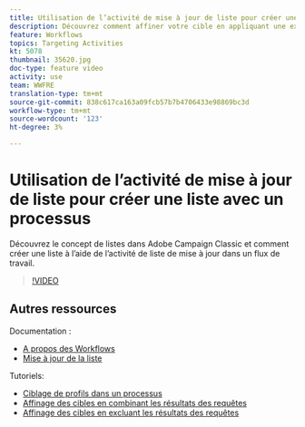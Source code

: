 ```yaml
---
title: Utilisation de l’activité de mise à jour de liste pour créer une liste avec un processus
description: Découvrez comment affiner votre cible en appliquant une exclusion standard à un processus. Vous apprendrez également comment créer des filtres prédéfinis et comment tirer le meilleur parti de votre processus.
feature: Workflows
topics: Targeting Activities
kt: 5078
thumbnail: 35620.jpg
doc-type: feature video
activity: use
team: WWFRE
translation-type: tm+mt
source-git-commit: 838c617ca163a09fcb57b7b4706433e98869bc3d
workflow-type: tm+mt
source-wordcount: '123'
ht-degree: 3%

---
```



# Utilisation de l’activité de mise à jour de liste pour créer une liste avec un processus

Découvrez le concept de listes dans Adobe Campaign Classic et comment créer une liste à l’aide de l’activité de liste de mise à jour dans un flux de travail.

>[!VIDEO](https://video.tv.adobe.com/v/35620?quality=12)

## Autres ressources

Documentation :

* [A propos des Workflows](https://docs.adobe.com/content/help/en/campaign-classic/using/automating-with-workflows/introduction/about-workflows.html)
* [Mise à jour de la liste](https://docs.adobe.com/content/help/en/campaign-classic/using/automating-with-workflows/targeting-activities/list-update.html)

Tutoriels:

* [Ciblage de profils dans un processus](/help/getting-started/targeting-profiles-in-a-workflow.md)
* [Affinage des cibles en combinant les résultats des requêtes](/help/automating-with-workflows/refining-targets-by-combining-query-results.md)
* [Affinage des cibles en excluant les résultats des requêtes](/help/automating-with-workflows/refining-targets-by-excluding-query-results.md)
